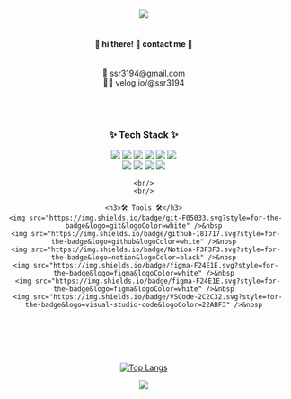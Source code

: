 <div align="center">

<img src="https://capsule-render.vercel.app/api?type=Waving&color=gradient&height=250&width=auto&section=header&text=welcome%20to%20%0Ahyunny's%20github✨&fontColor=ffffff&fontSize=60&animation=fadeIn&fontAlignY=55" />


<br/>
<br/>

####  :wave: hi there!  💜 contact me 💜

   <br/>
    💌 ssr3194@gmail.com <br/>
    ✍🏻 velog.io/@ssr3194
 
  <br/>
    <br/>
 

<br/>
  <br/>
  
  <h3>✨ Tech Stack ✨</h3>
      <img src="https://img.shields.io/badge/react-20232a.svg?style=for-the-badge&logo=react&logoColor=61DAFB" />
      <img src="https://img.shields.io/badge/JAVA-007396?style=for-the-badge&logo=Java&logoColor=white">
      <img src="https://img.shields.io/badge/JavaScript-F7DF1E?style=for-the-badge&logo=JavaScript&logoColor=white">
      <img src="https://img.shields.io/badge/Spring-6DB33F?style=for-the-badge&logo=Spring&logoColor=white">
      <img src="https://img.shields.io/badge/HTML5-E34F26?style=for-the-badge&logo=HTML5&logoColor=white">
      <img src="https://img.shields.io/badge/CSS3-1572B6?style=for-the-badge&logo=CSS3&logoColor=white"> <br>
      <img src="https://img.shields.io/badge/Oracle-F80000?style=for-the-badge&logo=Oracle&logoColor=white"> 
      <img src="https://img.shields.io/badge/Eclipse-2C2255?style=for-the-badge&logo=Eclipse%20IDE&logoColor=white">
      <img src="https://img.shields.io/badge/github-181717?style=for-the-badge&logo=github&logoColor=white">
      <img src="https://img.shields.io/badge/VSCode-007ACC?style=for-the-badge&logo=VisualStudioCode&logoColor=white">     

    <br/>
    <br/>

    <h3>🛠 Tools 🛠</h3>
     <img src="https://img.shields.io/badge/git-F05033.svg?style=for-the-badge&logo=git&logoColor=white" />&nbsp
     <img src="https://img.shields.io/badge/github-181717.svg?style=for-the-badge&logo=github&logoColor=white" />&nbsp
     <img src="https://img.shields.io/badge/Notion-F3F3F3.svg?style=for-the-badge&logo=notion&logoColor=black" />&nbsp
     <img src="https://img.shields.io/badge/figma-F24E1E.svg?style=for-the-badge&logo=figma&logoColor=white" />&nbsp
      <img src="https://img.shields.io/badge/figma-F24E1E.svg?style=for-the-badge&logo=figma&logoColor=white" />&nbsp
      <img src="https://img.shields.io/badge/VSCode-2C2C32.svg?style=for-the-badge&logo=visual-studio-code&logoColor=22ABF3" />&nbsp

 


<br/>
  <br/>
  <br/>
  <br/>



<!--
**hunny9512/hunny9512** is a ✨ _special_ ✨ repository because its `README.md` (this file) appears on your GitHub profile.

Here are some ideas to get you started:

- 🔭 I’m currently working on ...
- 🌱 I’m currently learning ...
- 👯 I’m looking to collaborate on ...
- 🤔 I’m looking for help with ...
- 💬 Ask me about ...
- 📫 How to reach me: ...
- 😄 Pronouns: ...
- ⚡ Fun fact: ...
-->

[![Top Langs](https://github-readme-stats.vercel.app/api/top-langs/?username=hunny9512)](https://github.com/anuraghazra/github-readme-stats)



<img src="https://capsule-render.vercel.app/api?type=waving&color=BDBDC8&height=150&section=footer" />

